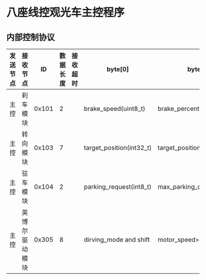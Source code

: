 八座线控观光车主控程序
========================
内部控制协议
------------------------

|发送节点|接收节点|ID|数据长度|接收超时|byte[0]|byte[1]|byte[2]|byte[3]|byte[4]|byte[5]|byte[6]|byte[7]|
|----|------|-----|-----|-----|-----|-----|-----|----|-----|-----|-----|-----|
|主控|刹车模块|0x101|2||brake_speed(uint8_t)|brake_percent(uint8_t)||||||||
|主控|转向模块|0x103|7||target_position(int32_t)|target_position>>8(int32_t)|target_position>>16(int32_t)|target_position>>24(int32_t)|steering_zero_point(uint16_t)|steering_zero_point>>8(uint16_t)|max_steering_speed(uint8_t)||
|主控|驻车模块|0x104|2||parking_request(int8_t)|max_parking_current(int8_t)||||||||
|主控|英博尔驱动模块|0x305|8||dirving_mode and shift|motor_speed>>8(uint16_t)|motor_speed(uint16_t)|driving_acc(uint8_t)|dirving_dec(uint8_t)|0|0|data_checksums|